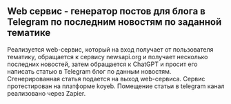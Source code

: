 ## Web сервис - генератор постов для блога в Telegram по последним новостям по заданной тематике

Реализуется web-сервис, который на вход получает от пользователя тематику, обращается к сервису newsapi.org и получает несколько последних новостей, затем обращается к ChatGPT и просит его написать статью в Telegram блог по данным новостям. Сгенерированная статья подается на выход web-сервиса. Сервис протестирован на платформе koyeb. Помещение статьи в telegram канал реализовано через Zapier.
